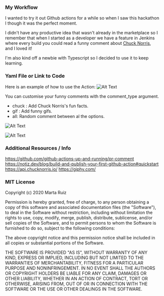 ### My Workflow

I wanted to try it out Github actions for a while so when I saw this hackathon I though it was the perfect moment. 

I didn't have any productive idea that wasn't already in the marketplace so I remember that when I started as a developer we have a feature in Jenkins where every build you could read a funny comment about [Chuck Norris](https://es.wikipedia.org/wiki/Chuck_Norris), and I loved it!

I'm also kind off a newbie with Typescript so I decided to use it to keep learning. 


### Yaml File or Link to Code

Here is an example of how to use the Action:
![Alt Text](https://dev-to-uploads.s3.amazonaws.com/i/6msqz0dafgpmhi42qtcd.png)

You can customise your funny comments with the comment_type argument.

* chuck : Add Chuck Norris's fun facts.
* gif : Add funny gifs.
* all: Random comment between al the options.

![Alt Text](https://dev-to-uploads.s3.amazonaws.com/i/vtnugs04ti1wfgu8vbtv.png)

![Alt Text](https://dev-to-uploads.s3.amazonaws.com/i/mdq98r1l6gpadtnpl051.png)


### Additional Resources / Info

https://github.com/github-actions-up-and-running/pr-comment
https://notiz.dev/blog/build-and-publish-your-first-github-action#quickstart
https://api.chucknorris.io/
https://giphy.com/

### MIT License

Copyright (c) 2020 Marta Ruiz

Permission is hereby granted, free of charge, to any person obtaining a copy
of this software and associated documentation files (the "Software"), to deal
in the Software without restriction, including without limitation the rights
to use, copy, modify, merge, publish, distribute, sublicense, and/or sell
copies of the Software, and to permit persons to whom the Software is
furnished to do so, subject to the following conditions:

The above copyright notice and this permission notice shall be included in all
copies or substantial portions of the Software.

THE SOFTWARE IS PROVIDED "AS IS", WITHOUT WARRANTY OF ANY KIND, EXPRESS OR
IMPLIED, INCLUDING BUT NOT LIMITED TO THE WARRANTIES OF MERCHANTABILITY,
FITNESS FOR A PARTICULAR PURPOSE AND NONINFRINGEMENT. IN NO EVENT SHALL THE
AUTHORS OR COPYRIGHT HOLDERS BE LIABLE FOR ANY CLAIM, DAMAGES OR OTHER
LIABILITY, WHETHER IN AN ACTION OF CONTRACT, TORT OR OTHERWISE, ARISING FROM,
OUT OF OR IN CONNECTION WITH THE SOFTWARE OR THE USE OR OTHER DEALINGS IN THE
SOFTWARE.

